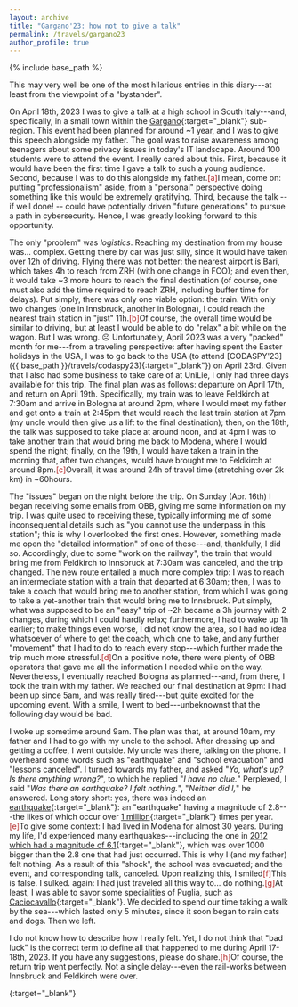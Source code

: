 ```yaml
---
layout: archive
title: "Gargano'23: how not to give a talk"
permalink: /travels/gargano23
author_profile: true
---
```


{% include base_path %}

This may very well be one of the most hilarious entries in this diary---at least from the viewpoint of a "bystander".


On April 18th, 2023 I was to give a talk at a high school in South Italy---and, specifically, in a small town within the [Gargano](https://en.wikipedia.org/wiki/Gargano){:target="_blank"} sub-region. This event had been planned for around ~1 year, and I was to give this speech alongside my father. The goal was to raise awareness among teenagers about some privacy issues in today's IT landscape. Around 100 students were to attend the event.
I really cared about this. First, because it would have been the first time I gave a talk to such a young audience. Second, because I was to do this alongside my father.<span class="footnote"><a style="color:firebrick">[a]</a><span class="footnote_content">I mean, come on: putting "professionalism" aside, from a "personal" perspective doing something like this would be extremely gratifying.</span></span> Third, because the talk -- if well done! -- could have potentially driven "future generations" to pursue a path in cybersecurity. Hence, I was greatly looking forward to this opportunity. 

The only "problem" was _logistics_. Reaching my destination from my house was... complex. Getting there by car was just silly, since it would have taken over 12h of driving. Flying there was not better: the nearest airport is Bari, which takes 4h to reach from ZRH (with one change in FCO); and even then, it would take ~3 more hours to reach the final destination (of course, one must also add the time required to reach ZRH, including buffer time for delays). Put simply, there was only one viable option: the train. With only two changes (one in Innsbruck, another in Bologna), I could reach the nearest train station in "just" 11h.<span class="footnote"><a style="color:firebrick">[b]</a><span class="footnote_content">Of course, the overall time would be similar to driving, but at least I would be able to do "relax" a bit while on the wagon. But I was wrong. ☹</span></span> Unfortunately, April 2023 was a very "packed" month for me---from a traveling perspective: after having spent the Easter holidays in the USA, I was to go back to the USA (to attend [CODASPY'23]({{ base_path }}/travels/codaspy23){:target="_blank"}) on April 23rd. Given that I also had some business to take care of at UniLie, I only had three days available for this trip. The final plan was as follows: departure on April 17th, and return on April 19th. Specifically, my train was to leave Feldkirch at 7:30am and arrive in Bologna at around 2pm, where I would meet my father and get onto a train at 2:45pm that would reach the last train station at 7pm (my uncle would then give us a lift to the final destination); then, on the 18th, the talk was supposed to take place at around noon, and at 4pm I was to take another train that would bring me back to Modena, where I would spend the night; finally, on the 19th, I would have taken a train in the morning that, after two changes, would have brought me to Feldkirch at around 8pm.<span class="footnote"><a style="color:firebrick">[c]</a><span class="footnote_content">Overall, it was around 24h of travel time (stretching over 2k km) in ~60hours.</span></span>  

The "issues" began on the night before the trip. On Sunday (Apr. 16th) I began receiving some emails from OBB, giving me some information on my trip. I was quite used to receiving these, typically informing me of some inconsequential details such as "you cannot use the underpass in this station"; this is why I overlooked the first ones. However, something made me open the "detailed information" of one of these---and, thankfully, I did so. Accordingly, due to some "work on the railway", the train that would bring me from Feldkirch to Innsbruck at 7:30am was canceled, and the trip changed. The new route entailed a much more complex trip: I was to reach an intermediate station with a train that departed at 6:30am; then, I was to take a coach that would bring me to another station, from which I was going to take a yet-another train that would bring me to Innsbruck. Put simply, what was supposed to be an "easy" trip of ~2h became a 3h journey with 2 changes, during which I could hardly relax; furthermore, I had to wake up 1h earlier; to make things even worse, I did not know the area, so I had no idea whatsoever of where to get the coach, which one to take, and any further "movement" that I had to do to reach every stop---which further made the trip much more stressful.<span class="footnote"><a style="color:firebrick">[d]</a><span class="footnote_content">On a positive note, there were plenty of OBB operators that gave me all the information I needed while on the way.</span></span> Nevertheless, I eventually reached Bologna as planned---and, from there, I took the train with my father. We reached our final destination at 9pm: I had been up since 5am, and was really tired---but quite excited for the upcoming event. With a smile, I went to bed---unbeknownst that the following day would be bad.

I woke up sometime around 9am. The plan was that, at around 10am, my father and I had to go with my uncle to the school. After dressing up and getting a coffee, I went outside. My uncle was there, talking on the phone. I overheard some words such as "earthquake" and "school evacuation" and "lessons canceled". I turned towards my father, and asked "_Yo, what's up? Is there anything wrong?_", to which he replied "_I have no clue._" Perplexed, I said "_Was there an earthquake? I felt nothing._", "_Neither did I,_" he answered. Long story short: yes, there was indeed an [earthquake](https://www.statoquotidiano.it/18/04/2023/terremoto-sul-gargano-scossa-di-28-con-epicentro-a-monte-santangelo/991069/){:target="_blank"}: an "earthquake" having a magnitude of 2.8---the likes of which occur over [1 million](https://en.wikipedia.org/wiki/Richter_scale){:target="_blank"} times per year.<span class="footnote"><a style="color:firebrick">[e]</a><span class="footnote_content">To give some context: I had lived in Modena for almost 30 years. During my life, I'd experienced many earthquakes---including the one in [2012 which had a magnitude of 6.1](https://en.wikipedia.org/wiki/2012_Northern_Italy_earthquakes){:target="_blank"}, which was over 1000 bigger than the 2.8 one that had just occurred. This is why I (and my father) felt nothing.</span></span> As a result of this "shock", the school was evacuated; and the event, and corresponding talk, canceled. Upon realizing this, I smiled<span class="footnote"><a style="color:firebrick">[f]</a><span class="footnote_content">This is false. I sulked.</span></span> again: I had just traveled all this way to... do nothing.<span class="footnote"><a style="color:firebrick">[g]</a><span class="footnote_content">At least, I was able to savor some specialities of Puglia, such as [Caciocavallo](https://en.wikipedia.org/wiki/Caciocavallo){:target="_blank"}.</span></span> We decided to spend our time taking a walk by the sea---which lasted only 5 minutes, since it soon began to rain cats and dogs. Then we left.

I do not know how to describe how I really felt. Yet, I do not think that "bad luck" is the correct term to define all that happened to me during April 17-18th, 2023. If you have any suggestions, please do share.<span class="footnote"><a style="color:firebrick">[h]</a><span class="footnote_content">Of course, the return trip went perfectly. Not a single delay---even the rail-works between Innsbruck and Feldkirch were over.</span></span>

















{:target="_blank"}